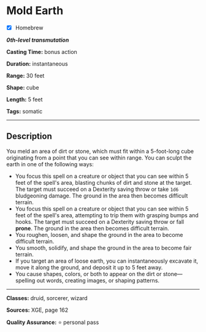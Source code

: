 # Mold Earth

- [x] Homebrew

***0th-level transmutation***

**Casting Time:** bonus action

**Duration:** instantaneous

**Range:** 30 feet

**Shape:** cube

**Length:** 5 feet

**Tags:** somatic

---

## Description
You meld an area of dirt or stone, which must fit within a 5-foot-long cube originating from a point that you can see within range.
You can sculpt the earth in one of the following ways:
- You focus this spell on a creature or object that you can see within 5 feet of the spell's area, blasting chunks of dirt and stone at the target.
	The target must succeed on a Dexterity saving throw or take `1d6` bludgeoning damage.
	The ground in the area then becomes difficult terrain.
- You focus this spell on a creature or object that you can see within 5 feet of the spell's area, attempting to trip them with grasping bumps and hooks.
	The target must succeed on a Dexterity saving throw or fall **prone**.
	The ground in the area then becomes difficult terrain.
- You roughen, loosen, and shape the ground in the area to become difficult terrain.
- You smooth, solidify, and shape the ground in the area to become fair terrain.
- If you target an area of loose earth, you can instantaneously excavate it, move it along the ground, and deposit it up to 5 feet away.
- You cause shapes, colors, or both to appear on the dirt or stone&mdash;spelling out words, creating images, or shaping patterns.

---

**Classes:** druid, sorcerer, wizard

**Sources:** XGE, page 162

**Quality Assurance:** :star: personal pass
